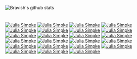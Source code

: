 
<!--
**LoopGlitch26/LoopGlitch26** is a ✨ _special_ ✨ repository because its `README.md` (this file) appears on your GitHub profile.

Here are some ideas to get you started:

- 🔭 I’m currently working on ...
- 🌱 I’m currently learning ...
- 👯 I’m looking to collaborate on ...
- 🤔 I’m looking for help with ...
- 💬 Ask me about ...
- 📫 How to reach me: ...
- 😄 Pronouns: ...
- ⚡ Fun fact: ...
-->
![Bravish's github stats](https://github-readme-stats.vercel.app/api?username=LoopGlitch26&count_private=true&include_all_commits&show_icons=true&theme=tokyonight)


# 


[![Julia Simpke](https://github-readme-stats.vercel.app/api/pin/?username=LoopGlitch26&repo=julia-simple)](https://github.com/LoopGlitch26/Julia-Simple)
[![Julia Simpke](https://github-readme-stats.vercel.app/api/pin/?username=LoopGlitch26&repo=Python-Mini-Projects)](https://github.com/LoopGlitch26/Python-Mini-Projects)
[![Julia Simpke](https://github-readme-stats.vercel.app/api/pin/?username=LoopGlitch26&repo=Simple-Face-Detection-Project)](https://github.com/LoopGlitch26/Simple-Face-Detection-Project)
[![Julia Simpke](https://github-readme-stats.vercel.app/api/pin/?username=LoopGlitch26&repo=Machine-Learning-Projects)](https://github.com/LoopGlitch26/Machine-Learning-Projects)
[![Julia Simpke](https://github-readme-stats.vercel.app/api/pin/?username=LoopGlitch26&repo=CSES-Problems)](https://github.com/LoopGlitch26/CSES-Problems)
[![Julia Simpke](https://github-readme-stats.vercel.app/api/pin/?username=LoopGlitch26&repo=testyextension)](https://github.com/LoopGlitch26/testyextension)
[![Julia Simpke](https://github-readme-stats.vercel.app/api/pin/?username=LoopGlitch26&repo=PicsCall)](https://github.com/LoopGlitch26/PicsCall)
[![Julia Simpke](https://github-readme-stats.vercel.app/api/pin/?username=LoopGlitch26&repo=Doc-Doctor-VSC-Extension)](https://github.com/LoopGlitch26/Doc-Doctor-VSC-Extension)
[![Julia Simpke](https://github-readme-stats.vercel.app/api/pin/?username=LoopGlitch26&repo=OMBD-api)](https://github.com/LoopGlitch26/OMBD-api)
[![Julia Simpke](https://github-readme-stats.vercel.app/api/pin/?username=LoopGlitch26&repo=MLH-Event-Suggestor)](https://github.com/LoopGlitch26/MLH-Event-Suggestor)
[![Julia Simpke](https://github-readme-stats.vercel.app/api/pin/?username=LoopGlitch26&repo=Speed-Challenge-Save-Water)](https://github.com/LoopGlitch26/Speed-Challenge-Save-Water)
[![Julia Simpke](https://github-readme-stats.vercel.app/api/pin/?username=LoopGlitch26&repo=metube)](https://github.com/LoopGlitch26/metube)
[![Julia Simpke](https://github-readme-stats.vercel.app/api/pin/?username=LoopGlitch26&repo=UnityGym)](https://github.com/LoopGlitch26/UnityGym)
[![Julia Simpke](https://github-readme-stats.vercel.app/api/pin/?username=LoopGlitch26&repo=MLH-Open-Hacks-hackathon)](https://github.com/LoopGlitch26/MLH-Open-Hacks-hackathon)
[![Julia Simpke](https://github-readme-stats.vercel.app/api/pin/?username=LoopGlitch26&repo=FreezeVirus)](https://github.com/LoopGlitch26/FreezeVirus)
[![Julia Simpke](https://github-readme-stats.vercel.app/api/pin/?username=LoopGlitch26&repo=Blockchain-Cryptocurrency-Coursera)](https://github.com/LoopGlitch26/Blockchain-Cryptocurrency-Coursera)
[![Julia Simpke](https://github-readme-stats.vercel.app/api/pin/?username=LoopGlitch26&repo=Ro-sham-bo-game)](https://github.com/LoopGlitch26/Ro-sham-bo-game)
[![Julia Simpke](https://github-readme-stats.vercel.app/api/pin/?username=LoopGlitch26&repo=Hello-Esolangs)](https://github.com/LoopGlitch26/Hello-Esolangs)
[![Julia Simpke](https://github-readme-stats.vercel.app/api/pin/?username=LoopGlitch26&repo=chrome-dino)](https://github.com/LoopGlitch26/chrome-dino)
[![Julia Simpke](https://github-readme-stats.vercel.app/api/pin/?username=LoopGlitch26&repo=React-Todo)](https://github.com/LoopGlitch26/React-Todo)
[![Julia Simpke](https://github-readme-stats.vercel.app/api/pin/?username=LoopGlitch26&repo=React-Redux-App)](https://github.com/LoopGlitch26/React-Redux-App)
[![Julia Simpke](https://github-readme-stats.vercel.app/api/pin/?username=LoopGlitch26&repo=Cosmoplatformer-)](https://github.com/LoopGlitch26/Cosmoplatformer-)
[![Julia Simpke](https://github-readme-stats.vercel.app/api/pin/?username=LoopGlitch26&repo=Balance-Game)](https://github.com/LoopGlitch26/Balance-Game)
